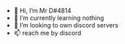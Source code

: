 - 👋 Hi, I’m Mr D#4814
- 🌱 I’m currently learning nothing
- 💞️ I’m looking to own discord servers
- 📫 reach me by discord
